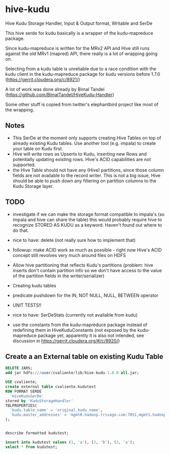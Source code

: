 # hive-kudu
Hive Kudu Storage Handler, Input & Output format, Writable and SerDe

This hive serde for kudu basically is a wrapper of the kudu-mapreduce package.

Since kudu-mapreduce is written for the MRv2 API and Hive still runs against the old MRv1 (mapred) API, 
there really is a lot of wrapping going on.

Selecting from a kudu table is unreliable due to a race condition with the kudu client in the kudu-mapreduce package 
for kudu versions before 1.7.0
(https://gerrit.cloudera.org/c/8921/)

A lot of work was done already by Bimal Tandel
(https://github.com/BimalTandel/HiveKudu-Handler)

Some other stuff is copied from twitter's elephantbird project like most of the wrapping.

## Notes
- This SerDe at the moment only supports creating Hive Tables on top of already existing Kudu tables. Use another tool (e.g. impala) to create your table on Kudu first.
- Hive will write rows as Upserts to Kudu, inserting new Rows and potentially updating existing rows. Hive's ACID capabilities are not supported.
- the Hive Table should not have any (Hive) partitions, since those column fields are not available to the record writer.
  This is not a big issue, Hive should be able to push down any filtering on partition columns to the Kudu Storage layer. 

## TODO
- investigate if we can make the storage format compatible to impala's (so impala and hive can share the table)
  this would probably require hive to recognize STORED AS KUDU as a keyword. Haven't found out where to do that.
  
- nice to have: delete (not really sure how to implement that)
- followup: make ACID work as much as possible - right now Hive's ACID concept still revolves very much around files on HDFS

- Allow hive partitioning that reflects Kudu's partitions (problem: hive inserts don't contain partition info 
  so we don't have access to the value of the partition fields in the writer/serializer)
  
- Creating kudu tables
- predicate pushdown for the IN, NOT NULL, NULL, BETWEEN operator
- UNIT TESTS!!
- nice to have: SerDeStats (currently not available from kudu)
- use the constants from the kudu-mapreduce package instead of redefining them in HiveKuduConstants 
  (not exposed by the kudu-mapreduce package yet, apparently it is also not intended, see discussion in 
  https://gerrit.cloudera.org/#/c/8920/)


## Create a an External table on existing Kudu Table
```sql
DELETE JARS;
add jar hdfs:///user/cvaliente/lib/hive-kudu-1.0.0-all.jar;

USE cvaliente;
create external table cvaliente.kudutest
ROW FORMAT SERDE
  'HiveKuduSerDe'
stored by 'KuduStorageHandler'
TBLPROPERTIES(
  'kudu.table_name' = 'original_kudu_name',
  'kudu.master_addresses' = 'mgmt0.hadoop.trivago.com:7051,mgmt1.hadoop.trivago.com:7051,mgmt2.hadoop.trivago.com:7051'
);


describe formatted kudutest;

insert into kudutest values (1, 'a'), (2, 'b'), (3, 'a');
select * from kudutest;
```